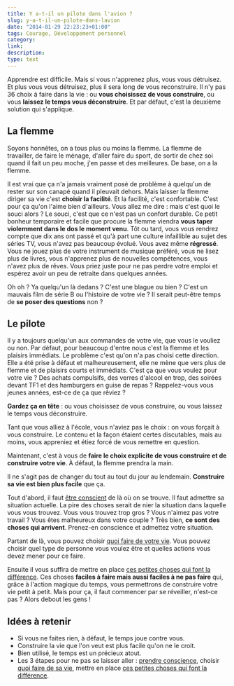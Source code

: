 ```yaml
---
title: Y a-t-il un pilote dans l'avion ?
slug: y-a-t-il-un-pilote-dans-lavion
date: "2014-01-29 22:23:23+01:00"
tags: Courage, Développement personnel
category: 
link: 
description: 
type: text
---
```


Apprendre est difficile. Mais si vous n'apprenez plus, vous vous détruisez. Et plus vous vous détruisez, plus il sera long de vous reconstruire. Il n'y pas 36 choix à faire dans la vie : ou __vous choisissez de vous construire__, ou vous __laissez le temps vous déconstruire__. Et par défaut, c'est la deuxième solution qui s'applique.
<!-- TEASER_END -->
## La flemme

Soyons honnêtes, on a tous plus ou moins la flemme. La flemme de travailler, de faire le ménage, d'aller faire du sport, de sortir de chez soi quand il fait un peu moche, j'en passe et des meilleures. De base, on a la flemme. 

Il est vrai que ça n'a jamais vraiment posé de problème à quelqu'un de rester sur son canapé quand il pleuvait dehors. Mais laisser la flemme diriger sa vie c'est __choisir la facilité__. Et la facilité, c'est confortable. C'est pour ça qu'on l'aime bien d'ailleurs. Vous allez me dire : mais c'est quoi le souci alors ? Le souci, c'est que ce n'est pas un confort durable. Ce petit bonheur temporaire et facile que procure la flemme viendra __vous taper violemment dans le dos le moment venu__. Tôt ou tard, vous vous rendrez compte que dix ans ont passé et qu'à part une culture infaillible au sujet des séries TV, vous n'avez pas beaucoup évolué. Vous avez même __régressé__. Vous ne jouez plus de votre instrument de musique préféré, vous ne lisez plus de livres, vous n'apprenez plus de nouvelles compétences, vous n'avez plus de rêves. Vous priez juste pour ne pas perdre votre emploi et espérez avoir un peu de retraite dans quelques années.

Oh oh ? Ya quelqu'un là dedans ? C'est une blague ou bien ? C'est un mauvais film de série B ou l'histoire de votre vie ? Il serait peut-être temps de __se poser des questions__ non ?

## Le pilote

Il y a toujours quelqu'un aux commandes de votre vie, que vous le vouliez ou non. Par défaut, pour beaucoup d'entre nous c'est la flemme et les plaisirs immédiats. Le problème c'est qu'on n'a pas choisi cette direction. Elle a été prise à défaut et malheureusement, elle ne mène que vers plus de flemme et de plaisirs courts et immédiats. C'est ça que vous voulez pour votre vie ? Des achats compulsifs, des verres d'alcool en trop, des soirées devant TF1 et des hamburgers en guise de repas ? Rappelez-vous vous jeunes années, est-ce de ça que rêviez ?

__Gardez ça en tête__ : ou vous choisissez de vous construire, ou vous laissez le temps vous déconstruire.

Tant que vous alliez à l'école, vous n'aviez pas le choix : on vous forçait à vous construire. Le contenu et la façon étaient certes discutables, mais au moins, vous appreniez et étiez forcé de vous remettre en question.

Maintenant, c'est à vous de __faire le choix explicite de vous construire et de construire votre vie__. À défaut, la flemme prendra la main.

Il ne s'agit pas de changer du tout au tout du jour au lendemain. __Construire sa vie est bien plus facile__ que ça.

Tout d'abord, il faut [être conscient](/blog/le-courage-de-vivre-consciemment/) de là où on se trouve. Il faut admettre sa situation actuelle. La pire des choses serait de nier la situation dans laquelle vous vous trouvez. Vous vous trouvez trop gros ? Vous n'aimez pas votre travail ? Vous êtes malheureux dans votre couple ? Très bien, __ce sont des choses qui arrivent__. Prenez-en conscience et admettez votre situation.

Partant de là, vous pouvez choisir [quoi faire de votre vie](/blog/que-faire-de-sa-vie/). Vous pouvez choisir quel type de personne vous voulez être et quelles actions vous devez mener pour ce faire.

Ensuite il vous suffira de mettre en place [ces petites choses qui font la différence](/blog/le-petit-plus-qui-fait-la-difference/). Ces choses __faciles à faire mais aussi faciles à ne pas faire__ qui, grâce à l'action magique du temps, vous permettrons de construire votre vie petit à petit. Mais pour ça, il faut commencer par se réveiller, n'est-ce pas ? Alors debout les gens !

## Idées à retenir

- Si vous ne faites rien, à défaut, le temps joue contre vous.
- Construire la vie que l'on veut est plus facile qu'on ne le croit.
- Bien utilisé, le temps est un précieux atout.
- Les 3 étapes pour ne pas se laisser aller : [prendre conscience](/blog/fr/le-courage-de-vivre-consciemment/), choisir [quoi faire de sa vie](/blog/fr/que-faire-de-sa-vie/), mettre en place [ces petites choses qui font la différence](/blog/fr/le-petit-plus-qui-fait-la-difference/).


